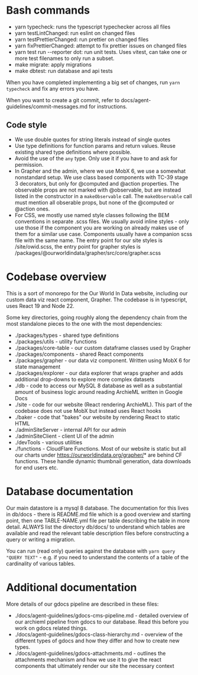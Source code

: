 # Bash commands

- yarn typecheck: runs the typescript typechecker across all files
- yarn testLintChanged: run eslint on changed files
- yarn testPrettierChanged: run prettier on changed files
- yarn fixPrettierChanged: attempt to fix prettier issues on changed files
- yarn test run --reporter dot: run unit tests. Uses vitest, can take one or more test filenames to only run a subset.
- make migrate: apply migrations
- make dbtest: run database and api tests

When you have completed implementing a big set of changes, run `yarn typecheck` and fix any errors you have.

When you want to create a git commit, refer to docs/agent-guidelines/commit-messages.md for instructions.

## Code style

- We use double quotes for string literals instead of single quotes
- Use type definitions for function params and return values. Reuse existing shared type definitions where possible.
- Avoid the use of the `any` type. Only use it if you have to and ask for permission.
- In Grapher and the admin, where we use MobX 6, we use a somewhat nonstandard setup. We use class based components with TC-39 stage 3 decorators, but only for @computed and @action properties. The observable props are not marked with @observable, but are instead listed in the constructor in a `makeObservable` call. The `makeObservable` call must mention all obserable props, but none of the @computed or @action ones.
- For CSS, we mostly use named style classes following the BEM conventions in separate .scss files. We usually avoid inline styles - only use those if the component you are working on already makes use of them for a similar use case. Components usually have a companion scss file with the same name. The entry point for our site styles is /site/owid.scss, the entry point for grapher styles is /packages/@ourworldindata/grapher/src/core/grapher.scss

# Codebase overview

This is a sort of monorepo for the Our World In Data website, including our custom data viz react component, Grapher. The codebase is in typescript, uses React 19 and Node 22.

Some key directories, going roughly along the dependency chain from the most standalone pieces to the one with the most dependencies:

- ./packages/types - shared type definitions
- ./packages/utils - utility functions
- ./packages/core-table - our custom dataframe classes used by Grapher
- ./packages/components - shared React components
- ./packages/grapher - our data viz component. Written using MobX 6 for state management
- ./packages/explorer - our data explorer that wraps grapher and adds additional drop-downs to explore more complex datasets
- ./db - code to access our MySQL 8 database as well as a substantial amount of business logic around reading ArchieML written in Google Docs
- ./site - code for our website (React rendering ArchieML). This part of the codebase does not use MobX but instead uses React hooks
- ./baker - code that "bakes" our website by rendering React to static HTML
- ./adminSiteServer - internal API for our admin
- ./adminSiteClient - client UI of the admin
- ./devTools - various utilities
- ./functions - CloudFlare Functions. Most of our website is static but all our charts under https://ourworldindata.org/grapher/* are behind CF functions. These handle dynamic thumbnail generation, data downloads for end users etc.

# Database documentation

Our main datastore is a mysql 8 database. The documentation for this lives in db/docs - there is README.md file which is a good overview and starting point, then one TABLE-NAME.yml file per table describing the table in more detail. ALWAYS list the directory db/docs/ to understand which tables are available and read the relevant table description files before constructing a query or writing a migration.

You can run (read only) queries against the database with `yarn query "QUERY TEXT"` - e.g. if you need to understand the contents of a table of the cardinality of various tables.

# Additional documentation

More details of our gdocs pipeline are described in these files:

- ./docs/agent-guidelines/gdocs-cms-pipeline.md - detailed overview of our archieml pipeline from gdocs to our database. Read this before you work on gdocs related things.
- ./docs/agent-guidelines/gdocs-class-hierarchy.md - overview of the different types of gdocs and how they differ and how to create new types.
- ./docs/agent-guidelines/gdocs-attachments.md - outlines the attachments mechanism and how we use it to give the react components that ultimately render our site the necessary context
